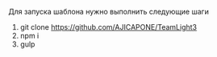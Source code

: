 Для запуска шаблона нужно выполнить следующие шаги

1. git clone https://github.com/AJICAPONE/TeamLight3
2. npm i
3. gulp
